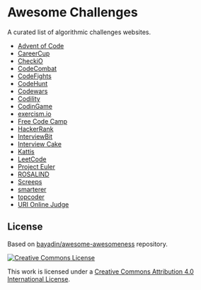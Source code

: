 # Awesome Challenges

A curated list of algorithmic challenges websites.

- [Advent of Code](https://adventofcode.com)
- [CareerCup](https://www.careercup.com/page)
- [CheckiO](http://www.checkio.org/)
- [CodeCombat](https://codecombat.com/)
- [CodeFights](https://codefights.com/)
- [CodeHunt](https://www.codehunt.com/)
- [Codewars](http://www.codewars.com/)
- [Codility](https://codility.com/programmers/challenges/)
- [CodinGame](https://www.codingame.com/start)
- [exercism.io](http://exercism.io/)
- [Free Code Camp](https://www.freecodecamp.com/)
- [HackerRank](https://www.hackerrank.com/)
- [InterviewBit](https://www.interviewbit.com/)
- [Interview Cake](https://interviewcake.com/)
- [Kattis](https://open.kattis.com/)
- [LeetCode](https://leetcode.com/)
- [Project Euler](https://projecteuler.net/)
- [ROSALIND](http://rosalind.info/)
- [Screeps](https://screeps.com/)
- [smarterer](http://smarterer.com/tests/categories/Programming)
- [topcoder](https://www.topcoder.com/challenges/)
- [URI Online Judge](https://www.urionlinejudge.com.br/judge/en/login)

## License

Based on [bayadin/awesome-awesomeness](https://github.com/bayandin/awesome-awesomeness) repository.

[![Creative Commons License](http://i.creativecommons.org/l/by/4.0/88x31.png)](http://creativecommons.org/licenses/by/4.0/)

This work is licensed under a [Creative Commons Attribution 4.0 International License](http://creativecommons.org/licenses/by/4.0/).
